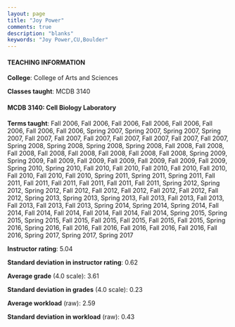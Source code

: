 ```yaml
---
layout: page
title: "Joy Power" 
comments: true
description: "blanks"
keywords: "Joy Power,CU,Boulder"
---
```

<head>
<script src="https://ajax.googleapis.com/ajax/libs/jquery/2.1.3/jquery.min.js"></script>
<script src="https://dl.dropboxusercontent.com/s/pc42nxpaw1ea4o9/highcharts.js?dl=0"></script>
<!-- <script src="../assets/js/highcharts.js"></script> -->
<style type="text/css">@font-face {
	font-family: "Bebas Neue";
	src: url(https://www.filehosting.org/file/details/544349/BebasNeue Regular.otf) format("opentype");
	}
	h1.Bebas { 
		font-family: "Bebas Neue", Verdana, Tahoma;
	}
</style>
</head>
	   
#### TEACHING INFORMATION

**College**: College of Arts and Sciences

**Classes taught**: MCDB 3140

#### MCDB 3140: Cell Biology Laboratory

**Terms taught**: Fall 2006, Fall 2006, Fall 2006, Fall 2006, Fall 2006, Fall 2006, Fall 2006, Fall 2006, Spring 2007, Spring 2007, Spring 2007, Spring 2007, Fall 2007, Fall 2007, Fall 2007, Fall 2007, Fall 2007, Fall 2007, Fall 2007, Spring 2008, Spring 2008, Spring 2008, Spring 2008, Fall 2008, Fall 2008, Fall 2008, Fall 2008, Fall 2008, Fall 2008, Fall 2008, Fall 2008, Spring 2009, Spring 2009, Fall 2009, Fall 2009, Fall 2009, Fall 2009, Fall 2009, Fall 2009, Spring 2010, Spring 2010, Fall 2010, Fall 2010, Fall 2010, Fall 2010, Fall 2010, Fall 2010, Fall 2010, Fall 2010, Spring 2011, Spring 2011, Spring 2011, Fall 2011, Fall 2011, Fall 2011, Fall 2011, Fall 2011, Fall 2011, Spring 2012, Spring 2012, Spring 2012, Fall 2012, Fall 2012, Fall 2012, Fall 2012, Fall 2012, Fall 2012, Spring 2013, Spring 2013, Spring 2013, Fall 2013, Fall 2013, Fall 2013, Fall 2013, Fall 2013, Fall 2013, Spring 2014, Spring 2014, Spring 2014, Fall 2014, Fall 2014, Fall 2014, Fall 2014, Fall 2014, Fall 2014, Spring 2015, Spring 2015, Spring 2015, Fall 2015, Fall 2015, Fall 2015, Fall 2015, Fall 2015, Spring 2016, Spring 2016, Fall 2016, Fall 2016, Fall 2016, Fall 2016, Fall 2016, Fall 2016, Spring 2017, Spring 2017, Spring 2017

**Instructor rating**: 5.04

**Standard deviation in instructor rating**: 0.62

**Average grade** (4.0 scale): 3.61

**Standard deviation in grades** (4.0 scale): 0.23

**Average workload** (raw): 2.59

**Standard deviation in workload** (raw): 0.43

